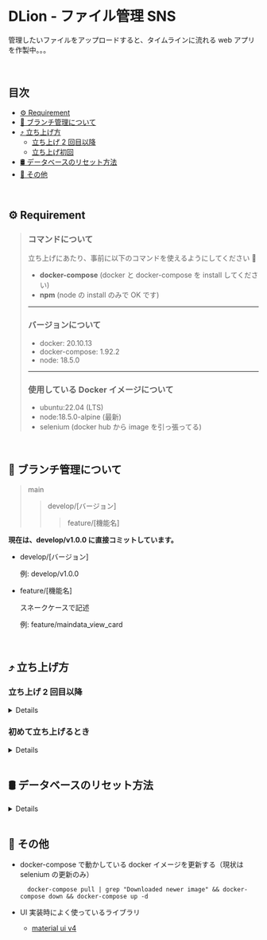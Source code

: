 # DLion - ファイル管理 SNS

管理したいファイルをアップロードすると、タイムラインに流れる web アプリを作製中。。。

<br>

## 目次

- [⚙️ Requirement](https://github.com/hata1225/dlion/edit/main/README.md#%EF%B8%8F-requirement)
- [🌳 ブランチ管理について](https://github.com/hata1225/dlion/edit/main/README.md#-%E3%83%96%E3%83%A9%E3%83%B3%E3%83%81%E7%AE%A1%E7%90%86%E3%81%AB%E3%81%A4%E3%81%84%E3%81%A6)
- [⤴️ 立ち上げ方](https://github.com/hata1225/dlion/edit/main/README.md#%EF%B8%8F-%E7%AB%8B%E3%81%A1%E4%B8%8A%E3%81%92%E6%96%B9)
  - [立ち上げ 2 回目以降](https://github.com/hata1225/dlion/edit/develop/v1.0.0/README.md#%E7%AB%8B%E3%81%A1%E4%B8%8A%E3%81%92-2-%E5%9B%9E%E7%9B%AE%E4%BB%A5%E9%99%8D)
  - [立ち上げ初回](https://github.com/hata1225/dlion/edit/develop/v1.0.0/README.md#%E5%88%9D%E3%82%81%E3%81%A6%E7%AB%8B%E3%81%A1%E4%B8%8A%E3%81%92%E3%82%8B%E3%81%A8%E3%81%8D)
- [🛢 データベースのリセット方法](https://github.com/hata1225/dlion/edit/main/README.md#-%E3%83%87%E3%83%BC%E3%82%BF%E3%83%99%E3%83%BC%E3%82%B9%E3%81%AE%E3%83%AA%E3%82%BB%E3%83%83%E3%83%88%E6%96%B9%E6%B3%95)
- [🍭 その他](https://github.com/hata1225/dlion/edit/main/README.md#-%E3%81%9D%E3%81%AE%E4%BB%96)

<br>

## ⚙️ Requirement

> ### コマンドについて
>
> 立ち上げにあたり、事前に以下のコマンドを使えるようにしてください 🙏
>
> - **docker-compose** (docker と docker-compose を install してください)
> - **npm** (node の install のみで OK です)
>
> ---
>
> ### バージョンについて
>
> - docker: 20.10.13
> - docker-compose: 1.92.2
> - node: 18.5.0
>
> ---
>
> ### 使用している Docker イメージについて
>
> - ubuntu:22.04 (LTS)
> - node:18.5.0-alpine (最新)
> - selenium (docker hub から image を引っ張ってる)

<br>

## 🌳 ブランチ管理について

> main
>
> > develop/[バージョン]
> >
> > > feature/[機能名]

**現在は、develop/v1.0.0 に直接コミットしています。**

- develop/[バージョン]

  例: develop/v1.0.0

- feature/[機能名]

  スネークケースで記述

  例: feature/maindata_view_card

<br>

## ⤴️ 立ち上げ方

### 立ち上げ 2 回目以降

<details>

1.  **立ち上げ**

        docker-compose up

    dlion ディレクトリ直下で実行

2.  **停止**

    ショートカット: cmd + c

</details>

### 初めて立ち上げるとき

<details>

1.  **git clone をする**

        git clone git@github.com:hata1225/dlion.git

2.  **clone してできた、dlion フォルダへ移動する**

        cd dlion

3.  **任意のブランチに切り替える**

        例: git checkout develop/v1.0.0

4.  **.env ファイルを作成する**

        touch .env

5.  **Django 用シークレットキーを、.env ファイルに書き込み**

    個人でソース(dlion)を使う場合は、シークレットキーを自分で発行し.env ファイルに貼り付けてください。

    1.  `cd django_api && python -c 'from django.core.management.utils import get_random_secret_key; print(get_random_secret_key())' && cd ../`
    2.  出力された文字列をコピー

    **.env ファイル内に、以下を例に記述(xxxxxxx...はコピーした文字列)**

        SECRET_KEY=xxxxxxxxxxxxxxxxxxxxxxxxxxxxxxxxxxxxxxxxxx

6.  **yarn install をする**

    dlion ディレクトリ直下でコマンドを叩いてください。

        yarn install

7.  **docker-compose build をする**

    最初は時間がかかるかもしれないです。

    ubuntu を download したり、React で使用するモジュールを download したり色々やってくれます。

        docker-compose build

8.  **docker-compose up**

        docker-compose up

    しばらくした後、ターミナルの一番下の行にこんなのが出力されたら**多分成功**です。\
    `react-app_1 | No issues found.`

9.  **localhost:3000 へ移動する**

    **http://localhost:3000**

10. **停止**

    ショートカット: cmd + c

</details>

<br>

## 🛢 データベースのリセット方法

<details>

1.  **マイグレーションファイルを削除**

        django_api/migrations

2.  **データベース削除**

        django_api/db.sqlite3

3.  **マイグレーションファイルを作製**

        docker-compose run --rm django_app sh -c "python3 manage.py makemigrations core"

    --rm: コンテナ停止後、コンテナを削除

    sh -c: シェルコマンド （bash -c: バッシュコマンド）

4.  **マイグレーションファイルをもとに、データベースへ反映**

        doker-compose run --rm django_app sh -c "python3 manage.py migrate core"

</details>

<br>

## 🍭 その他

- docker-compose で動かしている docker イメージを更新する（現状は selenium の更新のみ）

        docker-compose pull | grep "Downloaded newer image" && docker-compose down && docker-compose up -d

- UI 実装時によく使っているライブラリ

  - [material ui v4](https://v4.mui.com/)

